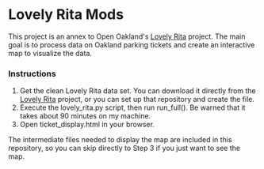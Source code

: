 # Lovely Rita Mods

This project is an annex to Open Oakland's [Lovely Rita](https://github.com/openoakland/lovely-rita) project. The main goal is to process data on Oakland parking tickets and create an interactive map to visualize the data.

### Instructions

1. Get the clean Lovely Rita data set. You can download it directly from the [Lovely Rita](https://github.com/openoakland/lovely-rita/wiki/Data-Sources) project, or you can set up that repository and create the file.
2. Execute the lovely\_rita.py script, then run run\_full(). Be warned that it takes about 90 minutes on my machine.
3. Open ticket\_display.html in your browser.

The intermediate files needed to display the map are included in this repository, so you can skip directly to Step 3 if you just want to see the map.